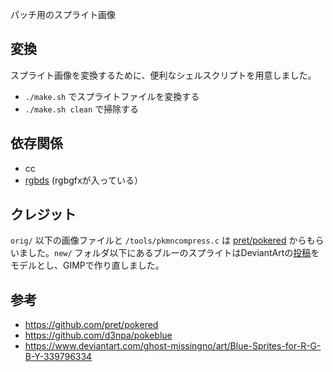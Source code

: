 パッチ用のスプライト画像

## 変換

スプライト画像を変換するために、便利なシェルスクリプトを用意しました。

- `./make.sh` でスプライトファイルを変換する
- `./make.sh clean` で掃除する

## 依存関係

- cc
- [rgbds](https://github.com/gbdev/rgbds) (rgbgfxが入っている）

## クレジット

`orig/` 以下の画像ファイルと `/tools/pkmncompress.c` は [pret/pokered](https://github.com/pret/pokered) からもらいました。`new/` フォルダ以下にあるブルーのスプライトはDeviantArtの[投稿](https://www.deviantart.com/ghost-missingno/art/Blue-Sprites-for-R-G-B-Y-339796334)をモデルとし、GIMPで作り直しました。

## 参考

- https://github.com/pret/pokered
- https://github.com/d3npa/pokeblue
- https://www.deviantart.com/ghost-missingno/art/Blue-Sprites-for-R-G-B-Y-339796334
